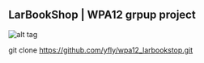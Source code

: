## LarBookShop | WPA12  grpup project

![alt tag](https://scontent-a-kul.xx.fbcdn.net/hphotos-xpa1/t1.0-9/10409446_10202539901314276_2415705047024646492_n.jpg)

git clone https://github.com/yfly/wpa12_larbookstop.git 
